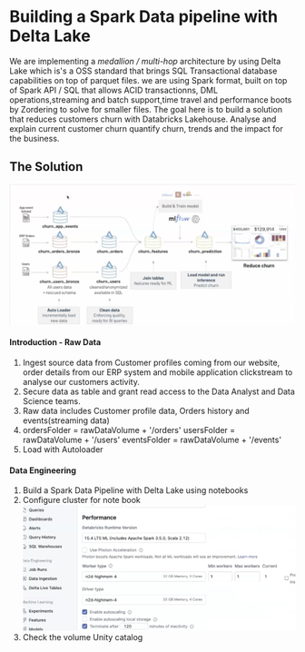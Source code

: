 # Building a Spark Data pipeline with Delta Lake

 We are implementing a *medallion / multi-hop* architecture by using Delta Lake which is's a OSS standard that brings SQL Transactional database capabilities on top of parquet files.
we are using Spark format, built on top of Spark API / SQL that allows ACID transactionns, DML operations,streaming and batch support,time travel and performance boots by Zordering to 
solve for smaller files. The goal here is to build a solution that reduces customers churn with Databricks Lakehouse. 
Analyse and explain current customer churn quantify churn, trends and the impact for the business.

## The Solution
![](solution.png)
#### Introduction - Raw Data
1.  Ingest source data from  Customer profiles coming from our website, order details from our ERP system and mobile application clickstream to analyse our customers activity.
2.  Secure data as table  and grant read access to the Data Analyst and Data Science teams.
3.  Raw data includes Customer profile data, Orders history and events(streaming data)
4.  ordersFolder = rawDataVolume + '/orders'
    usersFolder = rawDataVolume + '/users'
    eventsFolder = rawDataVolume + '/events'
5. Load with Autoloader
   
 #### Data Engineering 
 1.  Build a Spark Data Pipeline with Delta Lake using notebooks
 2.  Configure cluster for note book
![](cluster.png)
 3.  Check the volume Unity catalog
